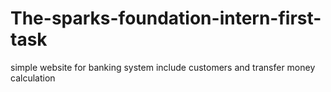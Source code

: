 # The-sparks-foundation-intern-first-task
simple website for banking system include customers and transfer money calculation  

